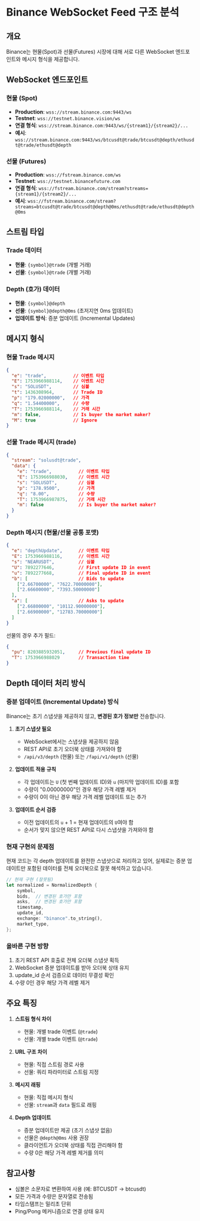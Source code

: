 # Binance WebSocket Feed 구조 분석

## 개요
Binance는 현물(Spot)과 선물(Futures) 시장에 대해 서로 다른 WebSocket 엔드포인트와 메시지 형식을 제공합니다.

## WebSocket 엔드포인트

### 현물 (Spot)
- **Production**: `wss://stream.binance.com:9443/ws`
- **Testnet**: `wss://testnet.binance.vision/ws`
- **연결 형식**: `wss://stream.binance.com:9443/ws/{stream1}/{stream2}/...`
- **예시**: `wss://stream.binance.com:9443/ws/btcusdt@trade/btcusdt@depth/ethusdt@trade/ethusdt@depth`

### 선물 (Futures)
- **Production**: `wss://fstream.binance.com/ws`
- **Testnet**: `wss://testnet.binancefuture.com`
- **연결 형식**: `wss://fstream.binance.com/stream?streams={stream1}/{stream2}/...`
- **예시**: `wss://fstream.binance.com/stream?streams=btcusdt@trade/btcusdt@depth@0ms/ethusdt@trade/ethusdt@depth@0ms`

## 스트림 타입

### Trade 데이터
- **현물**: `{symbol}@trade` (개별 거래)
- **선물**: `{symbol}@trade` (개별 거래)

### Depth (호가) 데이터
- **현물**: `{symbol}@depth`
- **선물**: `{symbol}@depth@0ms` (초저지연 0ms 업데이트)
- **업데이트 방식**: 증분 업데이트 (Incremental Updates)

## 메시지 형식

### 현물 Trade 메시지
```json
{
  "e": "trade",          // 이벤트 타입
  "E": 1753966988114,    // 이벤트 시간
  "s": "SOLUSDT",        // 심볼
  "t": 1436308964,       // Trade ID
  "p": "179.02000000",   // 가격
  "q": "1.54400000",     // 수량
  "T": 1753966988114,    // 거래 시간
  "m": false,            // Is buyer the market maker?
  "M": true              // Ignore
}
```

### 선물 Trade 메시지 (trade)
```json
{
  "stream": "solusdt@trade",
  "data": {
    "e": "trade",          // 이벤트 타입
    "E": 1753966988030,    // 이벤트 시간
    "s": "SOLUSDT",        // 심볼
    "p": "178.9500",       // 가격
    "q": "8.00",           // 수량
    "T": 1753966987875,    // 거래 시간
    "m": false             // Is buyer the market maker?
  }
}
```

### Depth 메시지 (현물/선물 공통 포맷)
```json
{
  "e": "depthUpdate",      // 이벤트 타입
  "E": 1753966988116,      // 이벤트 시간
  "s": "NEARUSDT",         // 심볼
  "U": 7892277646,         // First update ID in event
  "u": 7892277668,         // Final update ID in event
  "b": [                   // Bids to update
    ["2.66700000", "7622.70000000"],
    ["2.66600000", "7393.50000000"]
  ],
  "a": [                   // Asks to update
    ["2.66800000", "10112.90000000"],
    ["2.66900000", "12783.70000000"]
  ]
}
```

선물의 경우 추가 필드:
```json
{
  "pu": 8203885932051,     // Previous final update ID
  "T": 1753966988029       // Transaction time
}
```

## Depth 데이터 처리 방식

### 증분 업데이트 (Incremental Update) 방식
Binance는 초기 스냅샷을 제공하지 않고, **변경된 호가 정보만** 전송합니다.

1. **초기 스냅샷 필요**
   - WebSocket에서는 스냅샷을 제공하지 않음
   - REST API로 초기 오더북 상태를 가져와야 함
   - `/api/v3/depth` (현물) 또는 `/fapi/v1/depth` (선물)

2. **업데이트 적용 규칙**
   - 각 업데이트는 `U` (첫 번째 업데이트 ID)와 `u` (마지막 업데이트 ID)를 포함
   - 수량이 "0.00000000"인 경우 해당 가격 레벨 제거
   - 수량이 0이 아닌 경우 해당 가격 레벨 업데이트 또는 추가

3. **업데이트 순서 검증**
   - 이전 업데이트의 `u` + 1 = 현재 업데이트의 `U`여야 함
   - 순서가 맞지 않으면 REST API로 다시 스냅샷을 가져와야 함

### 현재 구현의 문제점
현재 코드는 각 depth 업데이트를 완전한 스냅샷으로 처리하고 있어, 실제로는 증분 업데이트만 포함된 데이터를 전체 오더북으로 잘못 해석하고 있습니다.

```rust
// 현재 구현 (잘못됨)
let normalized = NormalizedDepth {
    symbol,
    bids,  // 변경된 호가만 포함
    asks,  // 변경된 호가만 포함
    timestamp,
    update_id,
    exchange: "binance".to_string(),
    market_type,
};
```

### 올바른 구현 방향
1. 초기 REST API 호출로 전체 오더북 스냅샷 획득
2. WebSocket 증분 업데이트를 받아 오더북 상태 유지
3. update_id 순서 검증으로 데이터 무결성 확인
4. 수량 0인 경우 해당 가격 레벨 제거

## 주요 특징

1. **스트림 형식 차이**
   - 현물: 개별 trade 이벤트 (`@trade`)
   - 선물: 개별 trade 이벤트 (`@trade`)

2. **URL 구조 차이**
   - 현물: 직접 스트림 경로 사용
   - 선물: 쿼리 파라미터로 스트림 지정

3. **메시지 래핑**
   - 현물: 직접 메시지 형식
   - 선물: `stream`과 `data` 필드로 래핑

4. **Depth 업데이트**
   - 증분 업데이트만 제공 (초기 스냅샷 없음)
   - 선물은 `@depth@0ms` 사용 권장
   - 클라이언트가 오더북 상태를 직접 관리해야 함
   - 수량 0은 해당 가격 레벨 제거를 의미

## 참고사항
- 심볼은 소문자로 변환하여 사용 (예: BTCUSDT → btcusdt)
- 모든 가격과 수량은 문자열로 전송됨
- 타임스탬프는 밀리초 단위
- Ping/Pong 메커니즘으로 연결 상태 유지